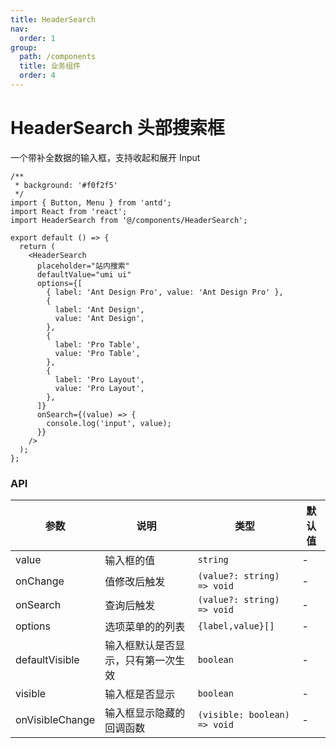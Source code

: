 ```yaml
---
title: HeaderSearch
nav:
  order: 1
group:
  path: /components
  title: 业务组件
  order: 4
---
```


# HeaderSearch 头部搜索框

一个带补全数据的输入框，支持收起和展开 Input

```tsx
/**
 * background: '#f0f2f5'
 */
import { Button, Menu } from 'antd';
import React from 'react';
import HeaderSearch from '@/components/HeaderSearch';

export default () => {
  return (
    <HeaderSearch
      placeholder="站内搜索"
      defaultValue="umi ui"
      options={[
        { label: 'Ant Design Pro', value: 'Ant Design Pro' },
        {
          label: 'Ant Design',
          value: 'Ant Design',
        },
        {
          label: 'Pro Table',
          value: 'Pro Table',
        },
        {
          label: 'Pro Layout',
          value: 'Pro Layout',
        },
      ]}
      onSearch={(value) => {
        console.log('input', value);
      }}
    />
  );
};
```

### API

| 参数            | 说明                               | 类型                         | 默认值 |
| --------------- | ---------------------------------- | ---------------------------- | ------ |
| value           | 输入框的值                         | `string`                     | -      |
| onChange        | 值修改后触发                       | `(value?: string) => void`   | -      |
| onSearch        | 查询后触发                         | `(value?: string) => void`   | -      |
| options         | 选项菜单的的列表                   | `{label,value}[]`            | -      |
| defaultVisible  | 输入框默认是否显示，只有第一次生效 | `boolean`                    | -      |
| visible         | 输入框是否显示                     | `boolean`                    | -      |
| onVisibleChange | 输入框显示隐藏的回调函数           | `(visible: boolean) => void` | -      |
